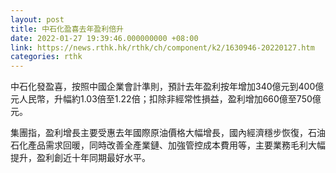 ```yaml
---
layout: post
title: 中石化盈喜去年盈利倍升
date: 2022-01-27 19:39:46.000000000 +08:00
link: https://news.rthk.hk/rthk/ch/component/k2/1630946-20220127.htm
categories: rthk
---
```


中石化發盈喜，按照中國企業會計準則，預計去年盈利按年增加340億元到400億元人民幣，升幅約1.03倍至1.22倍；扣除非經常性損益，盈利增加660億至750億元。

集團指，盈利增長主要受惠去年國際原油價格大幅增長，國內經濟穩步恢復，石油石化產品需求回暖，同時改善全產業鏈、加強管控成本費用等，主要業務毛利大幅提升，盈利創近十年同期最好水平。
